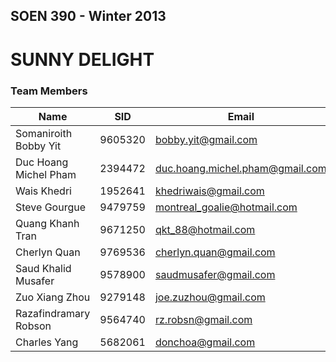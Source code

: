 ## SOEN 390 - Winter 2013
# SUNNY DELIGHT

### Team Members

|Name|SID|Email|
|----|---|-----|
|Somaniroith Bobby Yit | 9605320 | bobby.yit@gmail.com |
|Duc Hoang Michel Pham | 2394472 | duc.hoang.michel.pham@gmail.com |
|Wais Khedri           | 1952641 | khedriwais@gmail.com |
|Steve Gourgue         | 9479759 | montreal_goalie@hotmail.com |
|Quang Khanh Tran      | 9671250 | qkt_88@hotmail.com |
|Cherlyn Quan          | 9769536 | cherlyn.quan@gmail.com |
|Saud Khalid Musafer   | 9578900 | saudmusafer@gmail.com |
|Zuo Xiang Zhou        | 9279148 | joe.zuzhou@gmail.com |
|Razafindramary Robson | 9564740 | rz.robsn@gmail.com |
|Charles Yang          | 5682061 | donchoa@gmail.com |
